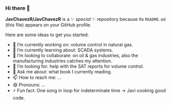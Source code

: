 ### Hi there 👋


**JavChavezR/JavChavezR** is a ✨ _special_ ✨ repository because its `README.md` (this file) appears on your GitHub profile.

Here are some ideas to get you started:

- 🔭 I’m currently working on: volume control in natural gas.
- 🌱 I’m currently learning about: SCADA systems.
- 👯 I’m looking to collaborate: on oil & gas industries, also the manufacturing industries catches my attention.
- 🤔 I’m looking for: help with the SAT reports for volume control.
- 💬 Ask me about: what book I currently reading.
- 📫 How to reach me: ...
- 😄 Pronouns: ...
- ⚡ Fun fact: One song in loop for indeterminate time -> Javi cooking good code.


